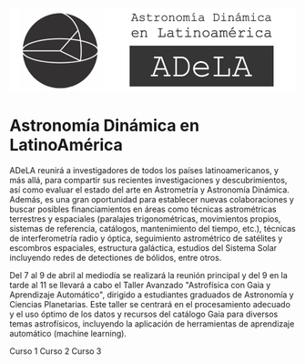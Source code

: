 
<div align="center">
<img src="./images/logo_adela.jpg" alt="logo" width="600"/>
</div>

# **A**stronomía **D**inámica **e**n **L**atino**A**mérica

ADeLA reunirá a investigadores de todos los países latinoamericanos, y más allá, para compartir sus recientes investigaciones y descubrimientos, así como evaluar el estado del arte en Astrometría y Astronomía Dinámica. Además, es una gran oportunidad para establecer nuevas colaboraciones y buscar posibles financiamientos en áreas como técnicas astrométricas terrestres y espaciales (paralajes trigonométricas, movimientos propios, sistemas de referencia, catálogos, mantenimiento del tiempo, etc.), técnicas de interferometría radio y óptica, seguimiento astrométrico de satélites y escombros espaciales, estructura galáctica, estudios del Sistema Solar incluyendo redes de detectiones de bólidos, entre otros. 

Del 7 al 9 de abril al mediodía se realizará la reunión principal y del 9 en la tarde al 11 se llevará a cabo el Taller Avanzado  "Astrofísica con Gaia y Aprendizaje Automático", dirigido a estudiantes graduados de Astronomía y Ciencias Planetarias. Este taller se centrará en el procesamiento adecuado y el uso óptimo de los datos y recursos del catálogo Gaia para diversos temas astrofísicos, incluyendo la aplicación de herramientas de aprendizaje automático (machine learning).

Curso 1
Curso 2
Curso 3
